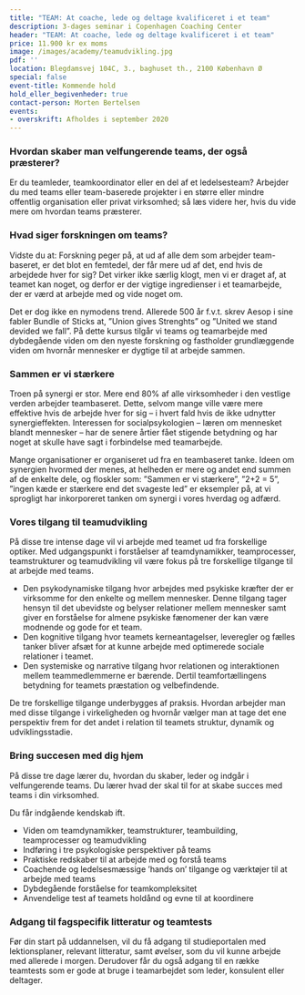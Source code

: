 ```yaml
---
title: "TEAM: At coache, lede og deltage kvalificeret i et team"
description: 3-dages seminar i Copenhagen Coaching Center
header: "TEAM: At coache, lede og deltage kvalificeret i et team"
price: 11.900 kr ex moms
image: /images/academy/teamudvikling.jpg
pdf: ''
location: Blegdamsvej 104C, 3., baghuset th., 2100 København Ø
special: false
event-title: Kommende hold
hold_eller_begivenheder: true
contact-person: Morten Bertelsen
events:
- overskrift: Afholdes i september 2020
---
```


### Hvordan skaber man velfungerende teams, der også præsterer?

Er du teamleder, teamkoordinator eller en del af et ledelsesteam? Arbejder du med teams eller team-baserede projekter i en større eller mindre offentlig organisation eller privat virksomhed; så læs videre her, hvis du vide mere om hvordan teams præsterer.

### Hvad siger forskningen om teams?

Vidste du at: Forskning peger på, at ud af alle dem som arbejder team-baseret, er det blot en femtedel, der får mere ud af det, end hvis de arbejdede hver for sig? Det virker ikke særlig klogt, men vi er draget af, at teamet kan noget, og derfor er der vigtige ingredienser i et teamarbejde, der er værd at arbejde med og vide noget om.


Det er dog ikke en nymodens trend. Allerede 500 år f.v.t. skrev Aesop i sine fabler Bundle of Sticks at, ”Union gives Strenghts” og ”United we stand devided we fall”. På dette kursus tilgår vi teams og teamarbejde med dybdegående viden om den nyeste forskning og fastholder grundlæggende viden om hvornår mennesker er dygtige til at arbejde sammen.


### Sammen er vi stærkere

Troen på synergi er stor. Mere end 80% af alle virksomheder i den vestlige verden arbejder teambaseret. Dette, selvom mange ville være mere effektive hvis de arbejde hver for sig – i hvert fald hvis de ikke udnytter synergieffekten. Interessen for socialpsykologien – læren om mennesket blandt mennesker – har de senere årtier fået stigende betydning og har noget at skulle have sagt i forbindelse med teamarbejde.

Mange organisationer er organiseret ud fra en teambaseret tanke. Ideen om synergien hvormed der menes, at helheden er mere og andet end summen af de enkelte dele, og floskler som: ”Sammen er vi stærkere”, ”2+2 = 5”, ”ingen kæde er stærkere end det svageste led” er eksempler på, at vi sprogligt har inkorporeret tanken om synergi i vores hverdag og adfærd.

### Vores tilgang til teamudvikling

På disse tre intense dage vil vi arbejde med teamet ud fra forskellige optiker. Med udgangspunkt i forståelser af teamdynamikker, teamprocesser, teamstrukturer og teamudvikling vil være fokus på tre forskellige tilgange til at arbejde med teams.

- Den psykodynamiske tilgang hvor arbejdes med psykiske kræfter der er virksomme for den enkelte og mellem mennesker. Denne tilgang tager hensyn til det ubevidste og belyser relationer mellem mennesker samt giver en forståelse for almene psykiske fænomener der kan være modnende og gode for et team.
- Den kognitive tilgang hvor teamets kerneantagelser, leveregler og fælles tanker bliver afsæt for at kunne arbejde med optimerede sociale relationer i teamet.
- Den systemiske og narrative tilgang hvor relationen og interaktionen mellem teammedlemmerne er bærende. Dertil teamfortællingens betydning for teamets præstation og velbefindende.

De tre forskellige tilgange underbygges af praksis. Hvordan arbejder man med disse tilgange i virkeligheden og hvornår vælger man at tage det ene perspektiv frem for det andet i relation til teamets struktur, dynamik og udviklingsstadie.

### Bring succesen med dig hjem

På disse tre dage lærer du, hvordan du skaber, leder og indgår i velfungerende teams. Du lærer hvad der skal til for at skabe succes med teams i din virksomhed.

Du får indgående kendskab ift.

- Viden om teamdynamikker, teamstrukturer, teambuilding, teamprocesser og teamudvikling
- Indføring i tre psykologiske perspektiver på teams
- Praktiske redskaber til at arbejde med og forstå teams
- Coachende og ledelsesmæssige ’hands on’ tilgange og værktøjer til at arbejde med teams
- Dybdegående forståelse for teamkompleksitet
- Anvendelige test af teamets holdånd og evne til at koordinere

### Adgang til fagspecifik litteratur og teamtests

Før din start på uddannelsen, vil du få adgang til studieportalen med lektionsplaner, relevant litteratur, samt øvelser, som du vil kunne arbejde med allerede i morgen. Derudover får du også adgang til en række teamtests som er gode at bruge i teamarbejdet som leder, konsulent eller deltager.